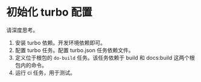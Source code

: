 # 初始化 turbo 配置

请深度思考。

1. 安装 turbo 依赖。开发环境依赖即可。
2. 配置 turbo 任务。配置 turbo.json 任务依赖文件。
3. 定义位于根包的 `do-build` 任务。该任务依赖于 build 和 docs:build 这两个根包内的命令。
4. 运行 ci 任务，用于测试。
